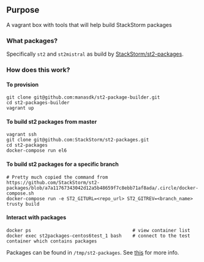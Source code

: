 ## Purpose

A vagrant box with tools that will help build StackStorm packages

### What packages?
Specifically `st2` and `st2mistral` as build by [StackStorm/st2-packages](https://github.com/StackStorm/st2-packages).

### How does this work?

#### To provision

```
git clone git@github.com:manasdk/st2-package-builder.git
cd st2-packages-builder
vagrant up
```

#### To build st2 packages from master

```
vagrant ssh
git clone git@github.com:StackStorm/st2-packages.git
cd st2-packages
docker-compose run el6
```

#### To build st2 packages for a specific branch

```
# Pretty much copied the command from https://github.com/StackStorm/st2-packages/blob/a7a11767343042d12a5b48659f7c8ebb71af8ada/.circle/docker-compose.sh
docker-compose run -e ST2_GITURL=<repo_url> ST2_GITREV=<branch_name> trusty build
```

#### Interact with packages

```
docker ps                                     # view container list
docker exec st2packages-centos6test_1 bash    # connect to the test container which contains packages
```

Packages can be found in `/tmp/st2-packages`. See [this](https://github.com/StackStorm/st2-packages#usage) for more info.
